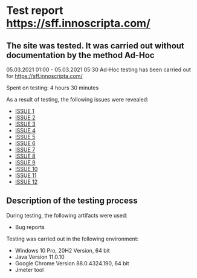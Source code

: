# Test report https://sff.innoscripta.com/

## The site was tested. It was carried out without documentation by the method Ad-Hoc
05.03.2021 01:00 - 05.03.2021 05:30 Ad-Hoc testing has been carried out for https://sff.innoscripta.com/

Spent on testing: 4 hours 30 minutes

As a result of testing, the following issues were revealed:
* [ISSUE 1](https://github.com/k2wln/test-task-2/issues/1)
* [ISSUE 2](https://github.com/k2wln/test-task-2/issues/3)
* [ISSUE 3](https://github.com/k2wln/test-task-2/issues/4)
* [ISSUE 4](https://github.com/k2wln/test-task-2/issues/5)
* [ISSUE 5](https://github.com/k2wln/test-task-2/issues/6)
* [ISSUE 6](https://github.com/k2wln/test-task-2/issues/7)
* [ISSUE 7](https://github.com/k2wln/test-task-2/issues/8)
* [ISSUE 8](https://github.com/k2wln/test-task-2/issues/9)
* [ISSUE 9](https://github.com/k2wln/test-task-2/issues/10)
* [ISSUE 10](https://github.com/k2wln/test-task-2/issues/11)
* [ISSUE 11](https://github.com/k2wln/test-task-2/issues/12)
* [ISSUE 12](https://github.com/k2wln/test-task-2/issues/13)

## Description of the testing process

During testing, the following artifacts were used:
* Bug reports

Testing was carried out in the following environment:
* Windows 10 Pro, 20H2 Version, 64 bit
* Java Version 11.0.10
* Google Chrome Version 88.0.4324.190, 64 bit
* Jmeter tool